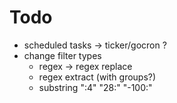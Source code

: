 # Todo
- scheduled tasks -> ticker/gocron ?
- change filter types
  - regex -> regex replace
  - regex extract (with groups?)
  - substring ":4" "28:" "-100:"